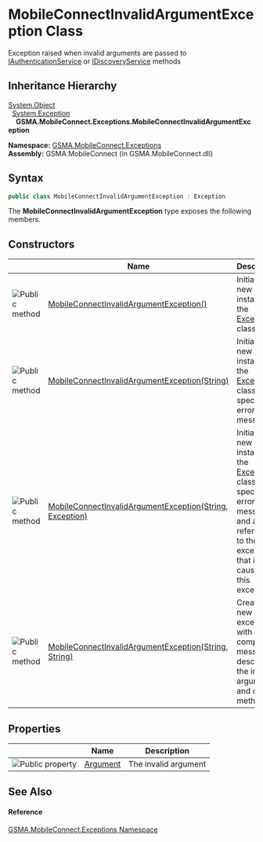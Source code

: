 MobileConnectInvalidArgumentException Class
===========================================
Exception raised when invalid arguments are passed to [IAuthenticationService][1] or [IDiscoveryService][2] methods


Inheritance Hierarchy
---------------------
[System.Object][3]  
  [System.Exception][4]  
    **GSMA.MobileConnect.Exceptions.MobileConnectInvalidArgumentException**  

**Namespace:** [GSMA.MobileConnect.Exceptions][5]  
**Assembly:** GSMA.MobileConnect (in GSMA.MobileConnect.dll)

Syntax
------

```csharp
public class MobileConnectInvalidArgumentException : Exception
```

The **MobileConnectInvalidArgumentException** type exposes the following members.


Constructors
------------

                 | Name                                                          | Description                                                                                                                                                       
---------------- | ------------------------------------------------------------- | ----------------------------------------------------------------------------------------------------------------------------------------------------------------- 
![Public method] | [MobileConnectInvalidArgumentException()][6]                  | Initializes a new instance of the [Exception][4] class.                                                                                                           
![Public method] | [MobileConnectInvalidArgumentException(String)][7]            | Initializes a new instance of the [Exception][4] class with a specified error message.                                                                            
![Public method] | [MobileConnectInvalidArgumentException(String, Exception)][8] | Initializes a new instance of the [Exception][4] class with a specified error message and a reference to the inner exception that is the cause of this exception. 
![Public method] | [MobileConnectInvalidArgumentException(String, String)][9]    | Creates a new exception with a composite message describing the invalid argument and calling method                                                               


Properties
----------

                   | Name           | Description          
------------------ | -------------- | -------------------- 
![Public property] | [Argument][10] | The invalid argument 


See Also
--------

#### Reference
[GSMA.MobileConnect.Exceptions Namespace][5]  

[1]: ../../GSMA.MobileConnect.Authentication/IAuthenticationService/README.md
[2]: ../../GSMA.MobileConnect.Discovery/IDiscoveryService/README.md
[3]: http://msdn.microsoft.com/en-us/library/e5kfa45b
[4]: http://msdn.microsoft.com/en-us/library/c18k6c59
[5]: ../README.md
[6]: _ctor.md
[7]: _ctor_1.md
[8]: _ctor_2.md
[9]: _ctor_3.md
[10]: Argument.md
[11]: ../../_icons/Help.png
[Public method]: ../../_icons/pubmethod.gif "Public method"
[Public property]: ../../_icons/pubproperty.gif "Public property"
